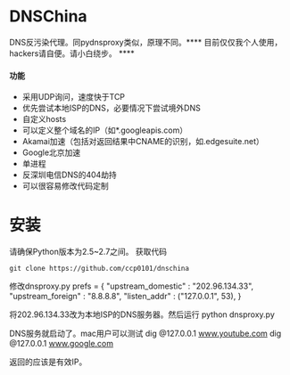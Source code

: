 # DNSChina

DNS反污染代理。同pydnsproxy类似，原理不同。**** 目前仅仅我个人使用，hackers请自便。请小白绕步。 ****

#### 功能

* 采用UDP询问，速度快于TCP
* 优先尝试本地ISP的DNS，必要情况下尝试境外DNS
* 自定义hosts
* 可以定义整个域名的IP（如*.googleapis.com）
* Akamai加速（包括对返回结果中CNAME的识别，如.edgesuite.net）
* Google北京加速
* 单进程
* 反深圳电信DNS的404劫持
* 可以很容易修改代码定制


# 安装

请确保Python版本为2.5~2.7之间。
获取代码

	git clone https://github.com/ccp0101/dnschina

修改dnsproxy.py
	prefs = {
		"upstream_domestic" : "202.96.134.33", 
		"upstream_foreign" : "8.8.8.8", 
		"listen_addr" : ("127.0.0.1", 53), 
	}

将202.96.134.33改为本地ISP的DNS服务器。然后运行
	python dnsproxy.py

DNS服务就启动了。mac用户可以测试
	dig @127.0.0.1 www.youtube.com
	dig @127.0.0.1 www.google.com

返回的应该是有效IP。
